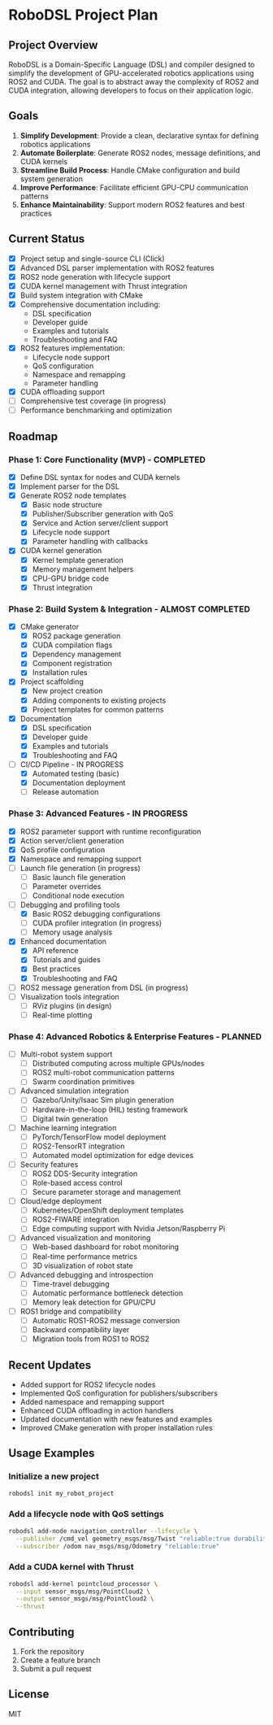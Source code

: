 # RoboDSL Project Plan

## Project Overview
RoboDSL is a Domain-Specific Language (DSL) and compiler designed to simplify the development of GPU-accelerated robotics applications using ROS2 and CUDA. The goal is to abstract away the complexity of ROS2 and CUDA integration, allowing developers to focus on their application logic.

## Goals
1. **Simplify Development**: Provide a clean, declarative syntax for defining robotics applications
2. **Automate Boilerplate**: Generate ROS2 nodes, message definitions, and CUDA kernels
3. **Streamline Build Process**: Handle CMake configuration and build system generation
4. **Improve Performance**: Facilitate efficient GPU-CPU communication patterns
5. **Enhance Maintainability**: Support modern ROS2 features and best practices

## Current Status
- [x] Project setup and single-source CLI (Click)
- [x] Advanced DSL parser implementation with ROS2 features
- [x] ROS2 node generation with lifecycle support
- [x] CUDA kernel management with Thrust integration
- [x] Build system integration with CMake
- [x] Comprehensive documentation including:
  - DSL specification
  - Developer guide
  - Examples and tutorials
  - Troubleshooting and FAQ
- [x] ROS2 features implementation:
  - Lifecycle node support
  - QoS configuration
  - Namespace and remapping
  - Parameter handling
- [x] CUDA offloading support
- [ ] Comprehensive test coverage (in progress)
- [ ] Performance benchmarking and optimization

## Roadmap

### Phase 1: Core Functionality (MVP) - COMPLETED
- [x] Define DSL syntax for nodes and CUDA kernels
- [x] Implement parser for the DSL
- [x] Generate ROS2 node templates
  - [x] Basic node structure
  - [x] Publisher/Subscriber generation with QoS
  - [x] Service and Action server/client support
  - [x] Lifecycle node support
  - [x] Parameter handling with callbacks
- [x] CUDA kernel generation
  - [x] Kernel template generation
  - [x] Memory management helpers
  - [x] CPU-GPU bridge code
  - [x] Thrust integration

### Phase 2: Build System & Integration - ALMOST COMPLETED
- [x] CMake generator
  - [x] ROS2 package generation
  - [x] CUDA compilation flags
  - [x] Dependency management
  - [x] Component registration
  - [x] Installation rules
- [x] Project scaffolding
  - [x] New project creation
  - [x] Adding components to existing projects
  - [x] Project templates for common patterns
- [x] Documentation
  - [x] DSL specification
  - [x] Developer guide
  - [x] Examples and tutorials
  - [x] Troubleshooting and FAQ
- [ ] CI/CD Pipeline - IN PROGRESS
  - [x] Automated testing (basic)
  - [x] Documentation deployment
  - [ ] Release automation

### Phase 3: Advanced Features - IN PROGRESS
- [x] ROS2 parameter support with runtime reconfiguration
- [x] Action server/client generation
- [x] QoS profile configuration
- [x] Namespace and remapping support
- [ ] Launch file generation (in progress)
  - [ ] Basic launch file generation
  - [ ] Parameter overrides
  - [ ] Conditional node execution
- [ ] Debugging and profiling tools
  - [x] Basic ROS2 debugging configurations
  - [ ] CUDA profiler integration (in progress)
  - [ ] Memory usage analysis
- [x] Enhanced documentation
  - [x] API reference
  - [x] Tutorials and guides
  - [x] Best practices
  - [x] Troubleshooting and FAQ
- [ ] ROS2 message generation from DSL (in progress)
- [ ] Visualization tools integration
  - [ ] RViz plugins (in design)
  - [ ] Real-time plotting

### Phase 4: Advanced Robotics & Enterprise Features - PLANNED
- [ ] Multi-robot system support
  - [ ] Distributed computing across multiple GPUs/nodes
  - [ ] ROS2 multi-robot communication patterns
  - [ ] Swarm coordination primitives

- [ ] Advanced simulation integration
  - [ ] Gazebo/Unity/Isaac Sim plugin generation
  - [ ] Hardware-in-the-loop (HIL) testing framework
  - [ ] Digital twin generation

- [ ] Machine learning integration
  - [ ] PyTorch/TensorFlow model deployment
  - [ ] ROS2-TensorRT integration
  - [ ] Automated model optimization for edge devices

- [ ] Security features
  - [ ] ROS2 DDS-Security integration
  - [ ] Role-based access control
  - [ ] Secure parameter storage and management

- [ ] Cloud/edge deployment
  - [ ] Kubernetes/OpenShift deployment templates
  - [ ] ROS2-FIWARE integration
  - [ ] Edge computing support with Nvidia Jetson/Raspberry Pi

- [ ] Advanced visualization and monitoring
  - [ ] Web-based dashboard for robot monitoring
  - [ ] Real-time performance metrics
  - [ ] 3D visualization of robot state

- [ ] Advanced debugging and introspection
  - [ ] Time-travel debugging
  - [ ] Automatic performance bottleneck detection
  - [ ] Memory leak detection for GPU/CPU

- [ ] ROS1 bridge and compatibility
  - [ ] Automatic ROS1-ROS2 message conversion
  - [ ] Backward compatibility layer
  - [ ] Migration tools from ROS1 to ROS2

## Recent Updates
- Added support for ROS2 lifecycle nodes
- Implemented QoS configuration for publishers/subscribers
- Added namespace and remapping support
- Enhanced CUDA offloading in action handlers
- Updated documentation with new features and examples
- Improved CMake generation with proper installation rules

## Usage Examples

### Initialize a new project
```bash
robodsl init my_robot_project
```

### Add a lifecycle node with QoS settings
```bash
robodsl add-node navigation_controller --lifecycle \
  --publisher /cmd_vel geometry_msgs/msg/Twist "reliable:true durability:volatile" \
  --subscriber /odom nav_msgs/msg/Odometry "reliable:true"
```

### Add a CUDA kernel with Thrust
```bash
robodsl add-kernel pointcloud_processor \
  --input sensor_msgs/msg/PointCloud2 \
  --output sensor_msgs/msg/PointCloud2 \
  --thrust
```

## Contributing
1. Fork the repository
2. Create a feature branch
3. Submit a pull request

## License
MIT
